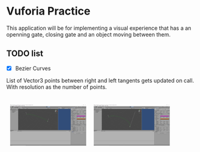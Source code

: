 # Vuforia Practice 

This application will be for implementing a visual experience that has a an openning gate, closing gate and an object moving between them. 

## TODO list

- [x] Bezier Curves

List of Vector3 points between right and left tangents gets updated on call.
With resolution as the number of points.

<div style="display:flex;flex-direction:row">

<img src="Progress//Bezier//Curve1.PNG"
    alt="drawing"
    style="width:200px;padding-right:10px;padding-top:10px;padding-bottom:10px;padding-left:10px;" />

<img src="Progress//Bezier//Curve2.PNG"
    alt="drawing"
    style="width:200px;padding-right:10px;padding-top:10px;padding-bottom:10px;padding-left:10px;" />

</div>

